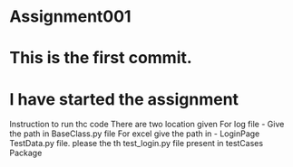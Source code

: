 # Assignment001
# This is the first commit.
# I have started the assignment
Instruction to run thc code
There are two location given
For log file - Give the path in BaseClass.py file
For excel give the path in - LoginPage TestData.py file.
please the th test_login.py file present in testCases Package
